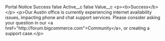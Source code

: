 <?xml version="1.0" encoding="UTF-8"?>
<CustomMetadata xmlns="http://soap.sforce.com/2006/04/metadata" xmlns:xsi="http://www.w3.org/2001/XMLSchema-instance" xmlns:xsd="http://www.w3.org/2001/XMLSchema">
    <label>Portal Notice Success</label>
    <protected>false</protected>
    <values>
        <field>Active__c</field>
        <value xsi:type="xsd:boolean">false</value>
    </values>
    <values>
        <field>Value__c</field>
        <value xsi:type="xsd:string">&lt;p&gt;&lt;b&gt;Success&lt;/b&gt;&lt;/p&gt;
&lt;p&gt;Our Austin office is currently experiencing internet availability issues, impacting phone and chat support services. Please consider asking your question in our &lt;a href=&quot;http://forum.bigcommerce.com&quot;&gt;Community&lt;/a&gt;, or creating a support case.&lt;/p&gt;</value>
    </values>
</CustomMetadata>
